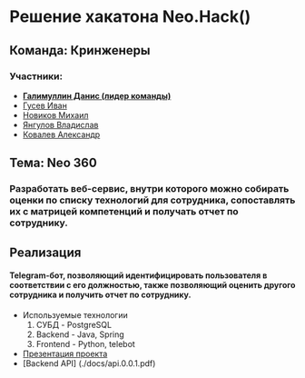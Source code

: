 # Решение хакатона Neo.Hack()

## Команда: Кринженеры
### Участники:
* [**Галимуллин Данис (лидер команды)**](https://github.com/DanisDeveloper)
* [Гусев Иван](https://github.com/CMPEQ0)
* [Новиков Михаил](https://github.com/rikire)
* [Янгулов Владислав](https://github.com/Obuza)
* [Ковалев Александр](https://github.com/03sano30)

## Тема: Neo 360
### Разработать веб-сервис, внутри которого можно собирать оценки по списку технологий для сотрудника, сопоставлять их с матрицей компетенций и получать отчет по сотруднику.


## Реализация
#### Telegram-бот, позволяющий идентифицировать пользователя в соответствии с его должностью, также позволяющий оценить другого сотрудника и получить отчет по сотруднику.
* Используемые технологии
    1. СУБД - PostgreSQL
    2. Backend - Java, Spring
    3. Frontend - Python, telebot
* [Презентация проекта](./docs/presentation.pdf)
* [Backend API] (./docs/api.0.0.1.pdf)
